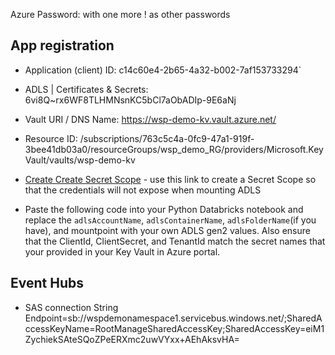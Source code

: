 Azure Password: with one more ! as other passwords   

## App registration
- Application (client) ID:
c14c60e4-2b65-4a32-b002-7af153733294`

- ADLS | Certificates & Secrets:
6vi8Q~rx6WF8TLHMNsnKC5bCl7aObADIp-9E6aNj

- Vault URI / DNS Name: 
https://wsp-demo-kv.vault.azure.net/

- Resource ID: 
/subscriptions/763c5c4a-0fc9-47a1-919f-3bee41db03a0/resourceGroups/wsp_demo_RG/providers/Microsoft.KeyVault/vaults/wsp-demo-kv

- [Create Create Secret Scope](https://adb-6040027147401400.0.azuredatabricks.net/?o=6040027147401400#secrets/createScope) - use this link to create a Secret Scope so that the credentials will not expose when mounting ADLS


- Paste the following code into your Python Databricks notebook and replace the `adlsAccountName`, `adlsContainerName`, `adlsFolderName`(if you have), and mountpoint with your own ADLS gen2 values. Also ensure that the ClientId, ClientSecret, and TenantId match the secret names that your provided in your Key Vault in Azure portal.

## Event Hubs
- SAS connection String
 Endpoint=sb://wspdemonamespace1.servicebus.windows.net/;SharedAccessKeyName=RootManageSharedAccessKey;SharedAccessKey=eiM1ZychiekSAteSQoZPeERXmc2uwVYxx+AEhAksvHA=
